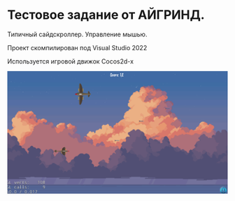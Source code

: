 <h1>Тестовое задание от АЙГРИНД.</h1>

Типичный сайдскроллер. Управление мышью.

Проект скомпилирован под Visual Studio 2022

Используется игровой движок Cocos2d-x

![Изображение игры](sample_image.png)
